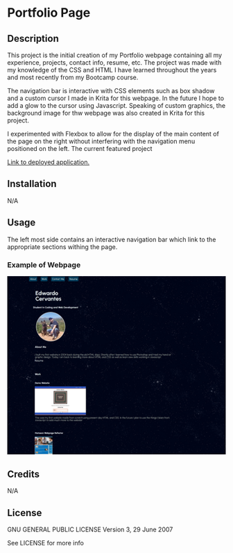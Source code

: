 # Portfolio Page

## Description

This project is the initial creation of my Portfolio webpage containing all my experience, projects, contact info, resume, etc. The project was made with my knowledge of the CSS and HTML I have learned throughout the years and most recently from my Bootcamp course.

The navigation bar is interactive with CSS elements such as box shadow and a custom cursor I made in Krita for this webpage. In the future I hope to add a glow to the cursor using Javascript. Speaking of custom graphics, the background image for thw webpage was also created in Krita for this project.

I experimented with Flexbox to allow for the display of the main content of the page on the right without interfering with the navigation menu positioned on the left. The current featured project 

[Link to deployed application.](https://excervantes.github.io/portfolio-page/)

## Installation

N/A

## Usage

The left most side contains an interactive navigation bar which link to the appropriate sections withing the page. 

### Example of Webpage
![Website Screenshot](assets/images/portfolioscreenshot.jpg)

## Credits
N/A

## License

GNU GENERAL PUBLIC LICENSE
Version 3, 29 June 2007

See LICENSE for more info